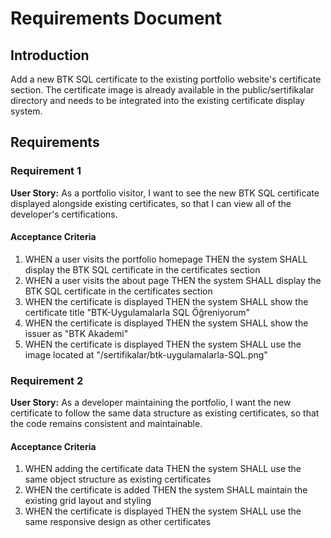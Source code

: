 # Requirements Document

## Introduction

Add a new BTK SQL certificate to the existing portfolio website's certificate section. The certificate image is already available in the public/sertifikalar directory and needs to be integrated into the existing certificate display system.

## Requirements

### Requirement 1

**User Story:** As a portfolio visitor, I want to see the new BTK SQL certificate displayed alongside existing certificates, so that I can view all of the developer's certifications.

#### Acceptance Criteria

1. WHEN a user visits the portfolio homepage THEN the system SHALL display the BTK SQL certificate in the certificates section
2. WHEN a user visits the about page THEN the system SHALL display the BTK SQL certificate in the certificates section
3. WHEN the certificate is displayed THEN the system SHALL show the certificate title "BTK-Uygulamalarla SQL Öğreniyorum"
4. WHEN the certificate is displayed THEN the system SHALL show the issuer as "BTK Akademi"
5. WHEN the certificate is displayed THEN the system SHALL use the image located at "/sertifikalar/btk-uygulamalarla-SQL.png"

### Requirement 2

**User Story:** As a developer maintaining the portfolio, I want the new certificate to follow the same data structure as existing certificates, so that the code remains consistent and maintainable.

#### Acceptance Criteria

1. WHEN adding the certificate data THEN the system SHALL use the same object structure as existing certificates
2. WHEN the certificate is added THEN the system SHALL maintain the existing grid layout and styling
3. WHEN the certificate is displayed THEN the system SHALL use the same responsive design as other certificates